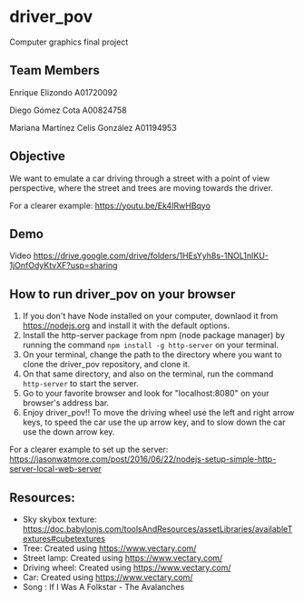 # driver_pov
Computer graphics final project

## Team Members

Enrique Elizondo A01720092

Diego Gómez Cota A00824758

Mariana Martínez Celis González A01194953

## Objective

We want to emulate a car driving through a street with a point of view perspective,
where the street and trees are moving towards the driver.

For a clearer example: https://youtu.be/Ek4IRwHBqyo

## Demo
Video https://drive.google.com/drive/folders/1HEsYyh8s-1NOL1nIKU-1jOnfOdyKtvXF?usp=sharing

## How to run driver_pov on your browser
1) If you don't have Node installed on your computer, downlaod it from https://nodejs.org and install it with the default options.
2) Install the http-server package from npm (node package manager) by running the command `npm install -g http-server` on your terminal.
3) On your terminal, change the path to the directory where you want to clone the driver_pov repository, and clone it.
4) On that same directory, and also on the terminal, run the command `http-server` to start the server.
5) Go to your favorite browser and look for "localhost:8080" on your browser's address bar.
6) Enjoy driver_pov!! To move the driving wheel use the left and right arrow keys, to speed the car use the up arrow key, and to slow down the car use the down arrow key.

For a clearer example to set up the server: https://jasonwatmore.com/post/2016/06/22/nodejs-setup-simple-http-server-local-web-server


## Resources:
- Sky skybox texture: https://doc.babylonjs.com/toolsAndResources/assetLibraries/availableTextures#cubetextures
- Tree: Created using https://www.vectary.com/
- Street lamp: Created using https://www.vectary.com/
- Driving wheel: Created using https://www.vectary.com/
- Car: Created using https://www.vectary.com/
- Song : If I Was A Folkstar - The Avalanches
